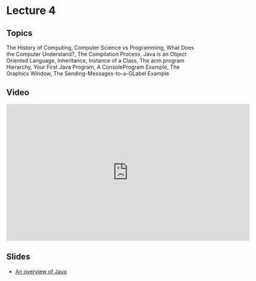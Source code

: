# Lecture 4

## Topics

The History of Computing, Computer Science vs Programming, What Does the Computer Understand?, The Compilation Process, Java is an Object Oriented Language, Inheritance, Instance of a Class, The acm.program Hierarchy, Your First Java Program, A ConsoleProgram Example, The Graphics Window, The Sending-Messages-to-a-GLabel Example

## Video

<iframe width="640" height="360" src="http://www.youtube.com/embed/nWheM30THaY?feature=player_detailpage" frameborder="0" allowfullscreen></iframe>

## Slides

* [An overview of Java](04-java.pdf)
